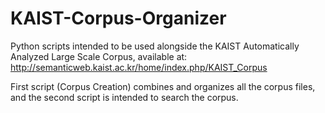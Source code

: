 # KAIST-Corpus-Organizer

Python scripts intended to be used alongside the KAIST Automatically Analyzed Large Scale Corpus, available at: http://semanticweb.kaist.ac.kr/home/index.php/KAIST_Corpus

First script (Corpus Creation) combines and organizes all the corpus files, and the second script is intended to search the corpus.
